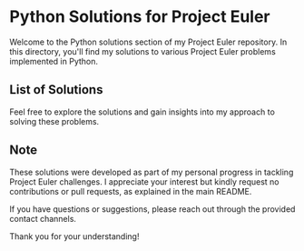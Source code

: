 # Python Solutions for Project Euler

Welcome to the Python solutions section of my Project Euler repository. In this directory, you'll find my solutions to various Project Euler problems implemented in Python.

## List of Solutions

<!-- - [Problem 1](https://github.com/ThatsLiamS/ProjectEuler/blob/main/Python/1.py): -->

Feel free to explore the solutions and gain insights into my approach to solving these problems.

## Note

These solutions were developed as part of my personal progress in tackling Project Euler challenges. I appreciate your interest but kindly request no contributions or pull requests, as explained in the main README.

If you have questions or suggestions, please reach out through the provided contact channels.

Thank you for your understanding!
